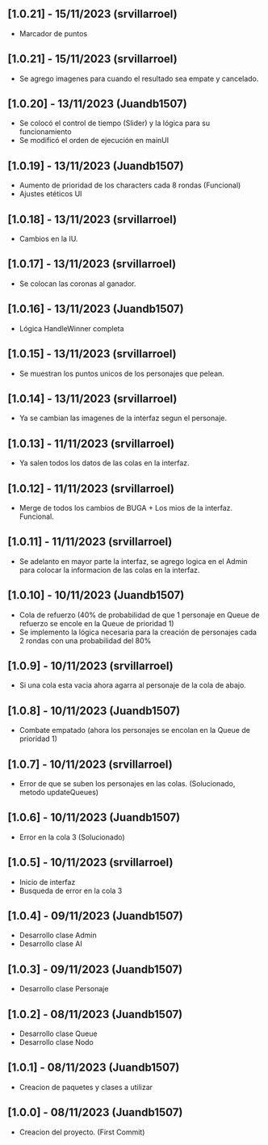 ## [1.0.21] - 15/11/2023 (srvillarroel)

- Marcador de puntos

## [1.0.21] - 15/11/2023 (srvillarroel)

- Se agrego imagenes para cuando el resultado sea empate y cancelado.

## [1.0.20] - 13/11/2023 (Juandb1507)

- Se colocó el control de tiempo (Slider) y la lógica para su funcionamiento
- Se modificó el orden de ejecución en mainUI

## [1.0.19] - 13/11/2023 (Juandb1507)

- Aumento de prioridad de los characters cada 8 rondas (Funcional)
- Ajustes etéticos UI

## [1.0.18] - 13/11/2023 (srvillarroel)

- Cambios en la IU.

## [1.0.17] - 13/11/2023 (srvillarroel)

- Se colocan las coronas al ganador.

## [1.0.16] - 13/11/2023 (Juandb1507)

- Lógica HandleWinner completa

## [1.0.15] - 13/11/2023 (srvillarroel)

- Se muestran los puntos unicos de los personajes que pelean. 

## [1.0.14] - 13/11/2023 (srvillarroel)

- Ya se cambian las imagenes de la interfaz segun el personaje.

## [1.0.13] - 11/11/2023 (srvillarroel)

- Ya salen todos los datos de las colas en la interfaz.

## [1.0.12] - 11/11/2023 (srvillarroel)

- Merge de todos los cambios de BUGA + Los mios de la interfaz. Funcional. 

## [1.0.11] - 11/11/2023 (srvillarroel)

- Se adelanto en mayor parte la interfaz, se agrego logica en el Admin para colocar la informacion de las colas en la interfaz.

## [1.0.10] - 10/11/2023 (Juandb1507)

- Cola de refuerzo (40% de probabilidad de que 1 personaje en Queue de refuerzo se encole en la Queue de prioridad 1)
- Se implemento la lógica necesaria para la creación de personajes cada 2 rondas con una probabilidad del 80%

## [1.0.9] - 10/11/2023 (srvillarroel)

- Si una cola esta vacia ahora agarra al personaje de la cola de abajo. 

## [1.0.8] - 10/11/2023 (Juandb1507)

- Combate empatado (ahora los personajes se encolan en la Queue de prioridad 1)

## [1.0.7] - 10/11/2023 (srvillarroel)

- Error de que se suben los personajes en las colas. (Solucionado, metodo updateQueues)

## [1.0.6] - 10/11/2023 (Juandb1507)

- Error en la cola 3 (Solucionado)

## [1.0.5] - 10/11/2023 (srvillarroel)

- Inicio de interfaz 
- Busqueda de error en la cola 3

## [1.0.4] - 09/11/2023 (Juandb1507)

- Desarrollo clase Admin
- Desarrollo clase AI

## [1.0.3] - 09/11/2023 (Juandb1507)

- Desarrollo clase Personaje 

## [1.0.2] - 08/11/2023 (Juandb1507)

- Desarrollo clase Queue
- Desarrollo clase Nodo

## [1.0.1] - 08/11/2023 (Juandb1507)

- Creacion de paquetes y clases a utilizar 

## [1.0.0] - 08/11/2023 (Juandb1507)

- Creacion del proyecto. (First Commit)


